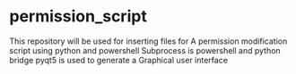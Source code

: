 # permission_script

This repository will be used for inserting files for
A permission modification script using python and powershell
Subprocess is powershell and python bridge pyqt5 is used to generate a Graphical user interface

